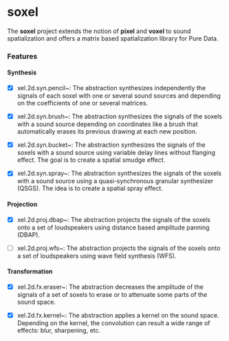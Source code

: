 # soxel
The **soxel** project  extends the notion of **pixel** and **voxel** to sound spatialization and offers a matrix based spatialization library for Pure Data.

### Features

#### Synthesis
- [x] xel.2d.syn.pencil~: The abstraction synthesizes independently the signals of each soxel with one or several sound sources and depending on the coefficients of one or several matrices.

- [x] xel.2d.syn.brush~: The abstraction synthesizes the signals of the soxels with a sound source depending on coordinates like a brush that automatically erases its previous drawing at each new position.

- [x] xel.2d.syn.bucket~: The abstraction synthesizes the signals of the soxels with a sound source using variable delay lines without flanging effect. The goal is to create a spatial smudge effect.

- [x] xel.2d.syn.spray~: The abstraction synthesizes the signals of the soxels with a sound source using a quasi-synchronous granular synthesizer (QSGS). The idea is to create a spatial spray effect.

#### Projection

- [x] xel.2d.proj.dbap~: The abstraction projects the signals of the soxels onto a set of loudspeakers using distance based amplitude panning (DBAP).

- [ ] xel.2d.proj.wfs~: The abstraction projects the signals of the soxels onto a set of loudspeakers using wave field synthesis (WFS).

#### Transformation

- [x] xel.2d.fx.eraser~: The abstraction decreases the amplitude of the signals of a set of soxels to erase or to attenuate some parts of the sound space.

- [x] xel.2d.fx.kernel~: The abstraction applies a kernel on the sound space. Depending on the kernel, the convolution can result a wide range of effects: blur, sharpening, etc. 
